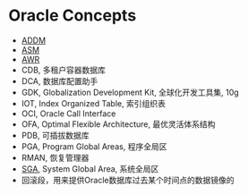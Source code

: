 # Oracle Concepts

- [ADDM](../Optimize/ADDM/ADDM.md)
- [ASM](../architecture/Storage/ASM/ASM.md)
- [AWR](../Optimize/AWR/AWR.md)
- CDB, 多租户容器数据库
- DCA, 数据库配置助手
- GDK, Globalization Development Kit, 全球化开发工具集, 10g
- IOT, Index Organized Table, 索引组织表
- OCI, Oracle Call Interface
- OFA, Optimal Flexible Architecture, 最优灵活体系结构
- PDB, 可插拔数据库
- PGA, Program Global Areas, 程序全局区
- RMAN, 恢复管理器
- [SGA](../architecture/memory/Memory.md), System Global Area, 系统全局区
- 回滚段，用来提供Oracle数据库过去某个时间点的数据镜像的
